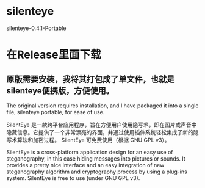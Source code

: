 # silenteye
silenteye-0.4.1-Portable
# 在Release里面下载

## 原版需要安装，我将其打包成了单文件，也就是 silenteye便携版，方便使用。
The original version requires installation, and I have packaged it into a single file, silenteye portable, for ease of use.

SilentEye 是一款跨平台应用程序，旨在方便用户使用隐写术，即在图片或声音中隐藏信息。它提供了一个非常漂亮的界面，并通过使用插件系统轻松集成了新的隐写术算法和加密过程。
SilentEye 可免费使用（根据 GNU GPL v3）。

SilentEye is a cross-platform application design for an easy use of steganography, in this case hiding messages into pictures or sounds. It provides a pretty nice interface and an easy integration of new steganography algorithm and cryptography process by using a plug-ins system.
SilentEye is free to use (under GNU GPL v3).

